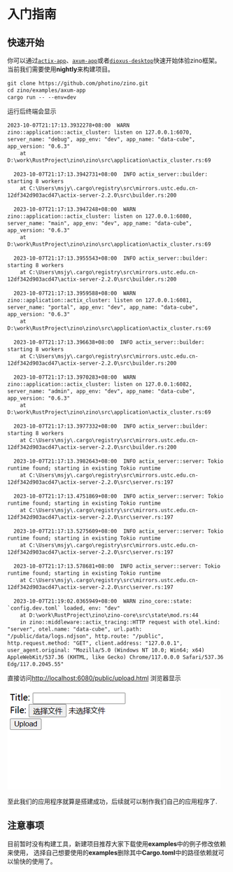 # 入门指南

## 快速开始

你可以通过[`actix-app`]、[`axum-app`]或者[`dioxus-desktop`]快速开始体验zino框架。
当前我们需要使用**nightly**来构建项目。

```shell
git clone https://github.com/photino/zino.git
cd zino/examples/axum-app
cargo run -- --env=dev
```

运行后终端会显示

```shell
2023-10-07T21:17:13.3932278+08:00  WARN zino::application::actix_cluster: listen on 127.0.0.1:6070, server_name: "debug", app_env: "dev", app_name: "data-cube", app_version: "0.6.3"
    at D:\work\RustProject\zino\zino\src\application\actix_cluster.rs:69

  2023-10-07T21:17:13.3942731+08:00  INFO actix_server::builder: starting 8 workers
    at C:\Users\msjy\.cargo\registry\src\mirrors.ustc.edu.cn-12df342d903acd47\actix-server-2.2.0\src\builder.rs:200

  2023-10-07T21:17:13.3947248+08:00  WARN zino::application::actix_cluster: listen on 127.0.0.1:6080, server_name: "main", app_env: "dev", app_name: "data-cube", app_version: "0.6.3"
    at D:\work\RustProject\zino\zino\src\application\actix_cluster.rs:69

  2023-10-07T21:17:13.3955543+08:00  INFO actix_server::builder: starting 8 workers
    at C:\Users\msjy\.cargo\registry\src\mirrors.ustc.edu.cn-12df342d903acd47\actix-server-2.2.0\src\builder.rs:200

  2023-10-07T21:17:13.3959588+08:00  WARN zino::application::actix_cluster: listen on 127.0.0.1:6081, server_name: "portal", app_env: "dev", app_name: "data-cube", app_version: "0.6.3"
    at D:\work\RustProject\zino\zino\src\application\actix_cluster.rs:69

  2023-10-07T21:17:13.396638+08:00  INFO actix_server::builder: starting 8 workers
    at C:\Users\msjy\.cargo\registry\src\mirrors.ustc.edu.cn-12df342d903acd47\actix-server-2.2.0\src\builder.rs:200

  2023-10-07T21:17:13.3970283+08:00  WARN zino::application::actix_cluster: listen on 127.0.0.1:6082, server_name: "admin", app_env: "dev", app_name: "data-cube", app_version: "0.6.3"
    at D:\work\RustProject\zino\zino\src\application\actix_cluster.rs:69

  2023-10-07T21:17:13.3977332+08:00  INFO actix_server::builder: starting 8 workers
    at C:\Users\msjy\.cargo\registry\src\mirrors.ustc.edu.cn-12df342d903acd47\actix-server-2.2.0\src\builder.rs:200

  2023-10-07T21:17:13.3982643+08:00  INFO actix_server::server: Tokio runtime found; starting in existing Tokio runtime
    at C:\Users\msjy\.cargo\registry\src\mirrors.ustc.edu.cn-12df342d903acd47\actix-server-2.2.0\src\server.rs:197

  2023-10-07T21:17:13.4751869+08:00  INFO actix_server::server: Tokio runtime found; starting in existing Tokio runtime
    at C:\Users\msjy\.cargo\registry\src\mirrors.ustc.edu.cn-12df342d903acd47\actix-server-2.2.0\src\server.rs:197

  2023-10-07T21:17:13.5275609+08:00  INFO actix_server::server: Tokio runtime found; starting in existing Tokio runtime
    at C:\Users\msjy\.cargo\registry\src\mirrors.ustc.edu.cn-12df342d903acd47\actix-server-2.2.0\src\server.rs:197

  2023-10-07T21:17:13.578681+08:00  INFO actix_server::server: Tokio runtime found; starting in existing Tokio runtime
    at C:\Users\msjy\.cargo\registry\src\mirrors.ustc.edu.cn-12df342d903acd47\actix-server-2.2.0\src\server.rs:197

  2023-10-07T21:19:02.0365949+08:00  WARN zino_core::state: `config.dev.toml` loaded, env: "dev"
    at D:\work\RustProject\zino\zino-core\src\state\mod.rs:44
    in zino::middleware::actix_tracing::HTTP request with otel.kind: "server", otel.name: "data-cube", url.path: "/public/data/logs.ndjson", http.route: "/public", http.request.method: "GET", client.address: "127.0.0.1", user_agent.original: "Mozilla/5.0 (Windows NT 10.0; Win64; x64) AppleWebKit/537.36 (KHTML, like Gecko) Chrome/117.0.0.0 Safari/537.36 Edg/117.0.2045.55"
```

直接访问<http://localhost:6080/public/upload.html>
浏览器显示

![网页显示内容](../assets/image.png)

至此我们的应用程序就算是搭建成功，后续就可以制作我们自己的应用程序了.

## 注意事项

目前暂时没有构建工具，新建项目推荐大家下载使用**examples**中的例子修改依赖来使用，
选择自己想要使用的**examples**删除其中**Cargo.toml**中的路径依赖就可以愉快的使用了。

[`actix-app`]: https://github.com/photino/zino/tree/main/examples/actix-app
[`axum-app`]: https://github.com/photino/zino/tree/main/examples/axum-app
[`dioxus-desktop`]: https://github.com/photino/zino/tree/main/examples/dioxus-desktop
